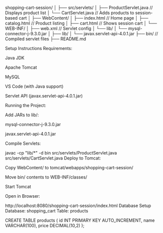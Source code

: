 shopping-cart-session/
│
├── src/servlets/
│   ├── ProductServlet.java      // Displays product list
│   └── CartServlet.java         // Adds products to session-based cart
│
├── WebContent/
│   ├── index.html               // Home page
│   ├── catalog.html             // Product listing
│   ├── cart.html                // Shows session cart
│   └── WEB-INF/
│       ├── web.xml              // Servlet config
│       └── lib/
│           └── mysql-connector-j-9.3.0.jar
│
├── lib/
│   └── javax.servlet-api-4.0.1.jar
├── bin/                         // Compiled servlet files
├── README.md

 Setup Instructions
 Requirements:

Java JDK

Apache Tomcat

MySQL

VS Code (with Java support)

Servlet API (javax.servlet-api-4.0.1.jar)

 Running the Project:

Add JARs to lib/:

mysql-connector-j-9.3.0.jar

javax.servlet-api-4.0.1.jar

Compile Servlets:


javac -cp "lib/*" -d bin src/servlets/ProductServlet.java src/servlets/CartServlet.java
Deploy to Tomcat:

Copy WebContent/ to tomcat/webapps/shopping-cart-session/

Move bin/ contents to WEB-INF/classes/

Start Tomcat

Open in Browser:


http://localhost:8080/shopping-cart-session/index.html
 Database Setup
Database: shopping_cart
Table: products

CREATE TABLE products (
  id INT PRIMARY KEY AUTO_INCREMENT,
  name VARCHAR(100),
  price DECIMAL(10,2)
);